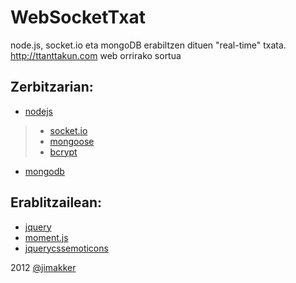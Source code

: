 WebSocketTxat
=============

node.js, socket.io eta mongoDB erabiltzen dituen &quot;real-time&quot; txata. http://ttanttakun.com web orrirako sortua


Zerbitzarian:
-----------


- [nodejs](http://nodejs.org/)
> - [socket.io](http://socket.io/)
> - [mongoose](http://mongoosejs.com/)
> - [bcrypt](https://github.com/ncb000gt/node.bcrypt.js/)

- [mongodb](http://www.mongodb.org/)

Erablitzailean:
---------------

- [jquery](http://jquery.com/)
- [moment.js](http://momentjs.com/)
- [jquerycssemoticons](http://os.alfajango.com/css-emoticons/)



2012 [@jimakker](https://twitter.com/#!/jimakker)
